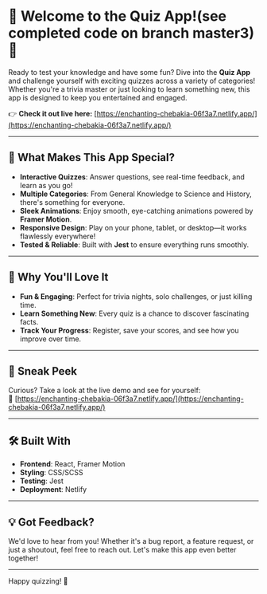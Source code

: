 # 🌟 Welcome to the Quiz App!(see completed code on branch master3) 🌟

Ready to test your knowledge and have some fun? Dive into the **Quiz App** and challenge yourself with exciting quizzes across a variety of categories! Whether you're a trivia master or just looking to learn something new, this app is designed to keep you entertained and engaged.

👉 **Check it out live here:** [https://enchanting-chebakia-06f3a7.netlify.app/](https://enchanting-chebakia-06f3a7.netlify.app/)

---

## 🎯 What Makes This App Special?

- **Interactive Quizzes**: Answer questions, see real-time feedback, and learn as you go!  
- **Multiple Categories**: From General Knowledge to Science and History, there's something for everyone.  
- **Sleek Animations**: Enjoy smooth, eye-catching animations powered by **Framer Motion**.  
- **Responsive Design**: Play on your phone, tablet, or desktop—it works flawlessly everywhere!  
- **Tested & Reliable**: Built with **Jest** to ensure everything runs smoothly.  

---

## 🚀 Why You'll Love It

- **Fun & Engaging**: Perfect for trivia nights, solo challenges, or just killing time.  
- **Learn Something New**: Every quiz is a chance to discover fascinating facts.  
- **Track Your Progress**: Register, save your scores, and see how you improve over time.  

---

## 👀 Sneak Peek  

Curious? Take a look at the live demo and see for yourself:  
🔗 [https://enchanting-chebakia-06f3a7.netlify.app/](https://enchanting-chebakia-06f3a7.netlify.app/)  

---

## 🛠️ Built With

- **Frontend**: React, Framer Motion  
- **Styling**: CSS/SCSS  
- **Testing**: Jest  
- **Deployment**: Netlify  

---

## 💡 Got Feedback?  

We'd love to hear from you! Whether it's a bug report, a feature request, or just a shoutout, feel free to reach out. Let's make this app even better together!  

---

Happy quizzing! 🎉  
